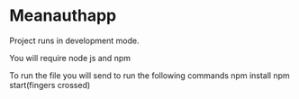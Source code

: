 # Meanauthapp
Project runs in development mode.

You will require node js and npm

To run the file you will send to run the following commands
npm install 
npm start(fingers crossed)
